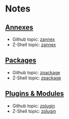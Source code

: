 <!-- @format -->

# Notes

## <i class="fa-brands fa-superpowers"></i> [Annexes](/ecosystem/annexes/)

- Github topic: [zannex][gh-zannex]
- Z-Shell topic: [zannex][zannex]

## <i class="fa-solid fa-cubes"></i> [Packages](/ecosystem/packages/)

- Github topic: [zpackage][gh-zpackage]
- Z-Shell topic: [zpackage][zpackage]

## <i class="fa-solid fa-gear"></i> [Plugins &amp; Modules](/ecosystem/plugins/)

- Github topic: [zplugin][gh-zplugin]
- Z-Shell topic: [zplugin][zplugin]

<!-- end-of-file -->

[zannex]: https://github.com/search?q=topic%3Azannex+org%3Az-shell&type=Repositories
[gh-zannex]: https://github.com/topics/zannex
[zpackage]: https://github.com/search?q=topic%3Azpackage+org%3Az-shell&type=Repositories
[gh-zpackage]: https://github.com/topics/zpackage
[zplugin]: https://github.com/search?q=topic%3Azplugin+org%3Az-shell&type=Repositories
[gh-zplugin]: https://github.com/topics/zplugin

<!-- prettier-ignore-start -->
<!-- markdownlint-disable -->
<!-- markdownlint-restore -->
<!-- prettier-ignore-end -->
